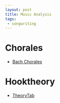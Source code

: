 ```yaml
---
layout: post
title: Music Analysis
tags:
 - songwriting
---
```


# Chorales

- [Bach Chorales](http://bachchoraleharmony.com/harmonic-analysis-of-j-s-bachs-chorales/)

# Hooktheory

- [TheoryTab](https://www.hooktheory.com/theorytab)
